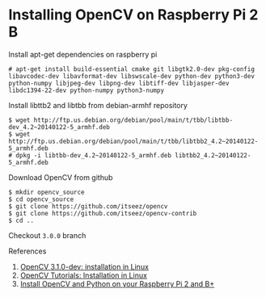 Installing OpenCV on Raspberry Pi 2 B
========

Install apt-get dependencies on raspberry pi

    # apt-get install build-essential cmake git libgtk2.0-dev pkg-config libavcodec-dev libavformat-dev libswscale-dev python-dev python3-dev python-numpy libjpeg-dev libpng-dev libtiff-dev libjasper-dev libdc1394-22-dev python-numpy python3-numpy

Install libttb2 and libtbb from debian-armhf repository

    $ wget http://ftp.us.debian.org/debian/pool/main/t/tbb/libtbb-dev_4.2~20140122-5_armhf.deb
    $ wget http://ftp.us.debian.org/debian/pool/main/t/tbb/libtbb2_4.2~20140122-5_armhf.deb
    # dpkg -i libtbb-dev_4.2~20140122-5_armhf.deb libtbb2_4.2~20140122-5_armhf.deb


Download OpenCV from github

    $ mkdir opencv_source
    $ cd opencv_source
    $ git clone https://github.com/itseez/opencv
    $ git clone https://github.com/itseez/opencv-contrib
    $ cd ..

Checkout `3.0.0` branch




References

1. [OpenCV 3.1.0-dev: installation in Linux](http://docs.opencv.org/master/d7/d9f/tutorial_linux_install.html#gsc.tab=0)
2. [OpenCV Tutorials: Installation in Linux](http://docs.opencv.org/2.4/doc/tutorials/introduction/linux_install/linux_install.html#linux-installation)
3. [Install OpenCV and Python on your Raspberry Pi 2 and B+](http://www.pyimagesearch.com/2015/02/23/install-opencv-and-python-on-your-raspberry-pi-2-and-b/)
